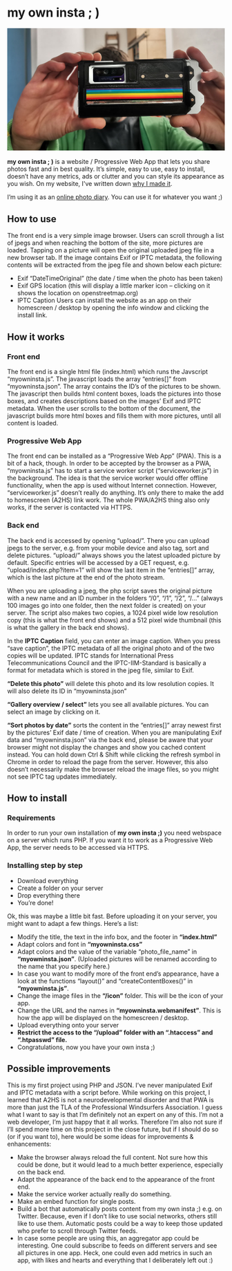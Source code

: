 # my own insta ; )

![my own insta icon image](https://raw.githubusercontent.com/royrobotiks/myowninsta/main/myowninsta.jpg)

**my own insta ; )** is a website / Progressive Web App that lets you share photos fast and in best quality. It’s simple, easy to use, easy to install, doesn’t have any metrics, ads or clutter and you can style its appearance as you wish. On my website, I've written down [why I made it](https://niklasroy.com/myowninsta).

I’m using it as an [online photo diary](https://niklasroy.com/diary). You can use it for whatever you want ;)


## How to use 

The front end is a very simple image browser. Users can scroll through a list of jpegs and when reaching the bottom of the site, more pictures are loaded.
Tapping on a picture will open the original uploaded jpeg file in a new browser tab. 
If the image contains Exif or IPTC metadata, the following contents will be extracted from the jpeg file and shown below each picture:
* Exif  “DateTimeOriginal” (the date / time when the photo has been taken)
* Exif GPS location (this will display a little marker icon – clicking on it shows the location on openstreetmap.org)
* IPTC Caption
Users can install the website as an app on their homescreen / desktop by opening the info window and clicking the install link.


## How it works

### Front end

The front end is a single html file (index.html) which runs the Javscript “myowninsta.js”. The javascript loads the array “entries[]” from “myowninsta.json”. The array contains the ID’s of the pictures to be shown. The javascript then builds html content boxes, loads the pictures into those boxes, and creates descriptions based on the images’ Exif and IPTC metadata. When the user scrolls to the bottom of the document, the javascript builds more html boxes and fills them with more pictures, until all content is loaded.

### Progressive Web App

The front end can be installed as a “Progressive Web App” (PWA). This is a bit of a hack, though. In order to be accepted by the browser as a PWA, “myowninsta.js” has to start a service worker script (“serviceworker.js”) in the background. The idea is that the service worker would offer offline functionality, when the app is used without Internet connection. However, “serviceworker.js” doesn’t really do anything. It’s only there to make the add to homescreen (A2HS) link work. The whole PWA/A2HS thing also only works, if the server is contacted via HTTPS. 

### Back end

The back end is accessed by opening “upload/”.  There you can upload jpegs to the server, e.g. from your mobile device and also tag, sort and delete pictures. “upload/” always shows you the latest uploaded picture by default. Specific entries will be accessed by a GET request, e.g. “upload/index.php?item=1” will show the last item in the “entries[]” array, which is the last picture at the end of the photo stream.

When you are uploading a jpeg, the php script saves the original picture with a new name and an ID number in the folders “/0”, “/1”, “/2”, “/…” (always 100 images go into one folder, then the next folder is created) on your server. The script also makes two copies, a 1024 pixel wide low resolution copy (this is what the front end shows) and a 512 pixel wide thumbnail (this is what the gallery in the back end shows).

In the **IPTC Caption** field, you can enter an image caption. When you press “save caption”, the IPTC metadata of all the original photo and of the two copies will be updated. IPTC stands for International Press Telecommunications Council and the IPTC-IIM-Standard is basically a format for metadata which is stored in the jpeg file, similar to Exif.

**“Delete this photo”** will delete this photo and its low resolution copies. It will also delete its ID in “myowninsta.json”

**“Gallery overview / select”** lets you see all available pictures. You can select an image by clicking on it.

**“Sort photos by date”** sorts the content in the “entries[]” array newest first by the pictures’ Exif date / time of creation.
When you are manipulating Exif data and “myowninsta.json” via the back end, please be aware that your browser might not display the changes and show you cached content instead. You can hold down Ctrl & Shift while clicking the refresh symbol in Chrome in order to reload the page from the server. However, this also doesn’t necessarily make the browser reload the image files, so you might not see IPTC tag updates immediately. 


## How to install

### Requirements

In order to run your own installation of **my own insta ;)** you need webspace on a server which runs PHP. If you want it to work as a Progressive Web App, the server needs to be accessed via HTTPS.

### Installing step by step

* Download everything 
* Create a folder on your server 
* Drop everything there 
* You’re done!
      
Ok, this was maybe a little bit fast. Before uploading it on your server, you might want to adapt a few things. Here’s a list:

* Modify the title, the text in the info box, and the footer in **“index.html”**
* Adapt colors and font in **“myowninsta.css”**
* Adapt colors and  the value of the variable “photo_file_name” in **“myowninsta.json”**. (Uploaded pictures will be renamed according to the name that you specify here.) 
* In case you want to modify more of the front end’s appearance, have a look at the functions “layout()” and “createContentBoxes()” in **“myowninsta.js”**.
* Change the image files in the **“/icon”** folder. This will be the icon of your app.
* Change the URL and the names in **“myowninsta.webmanifest”**. This is how the app will be displayed on the homescreen / desktop.
* Upload everything onto your server
* **Restrict the access to the “/upload” folder with an “.htaccess” and “.htpasswd” file.**
* Congratulations, now you have your own insta ;)


## Possible improvements

This is my first project using PHP and JSON. I’ve never manipulated Exif and IPTC metadata with a script before. While working on this project, I learned that A2HS is not a neurodevelopmental disorder and that PWA is more than just the TLA of the Professional Windsurfers Association. I guess what I want to say is that I’m definitely not an expert on any of this. I’m not a web developer, I’m just happy that it all works. Therefore I’m also not sure if I’ll spend more time on this project in the close future, but if I should do so (or if you want to), here would be some ideas for improvements & enhancements:

* Make the browser always reload the full content. Not sure how this could be done, but it would lead to a much better experience, especially on the back end.
* Adapt the appearance of the back end to the appearance of the front end.
* Make the service worker actually really do something.
* Make an embed function for single posts.
* Build a bot that automatically posts content from my own insta ;) e.g. on Twitter. Because, even if I don’t like to use social networks, others still like to use them. Automatic posts could be a way to keep those updated who prefer to scroll through Twitter feeds.
* In case some people are using this, an aggregator app could be interesting. One could subscribe to feeds on different servers and see all pictures in one app. Heck, one could even add metrics in such an app, with likes and hearts and everything that I deliberately left out :)







